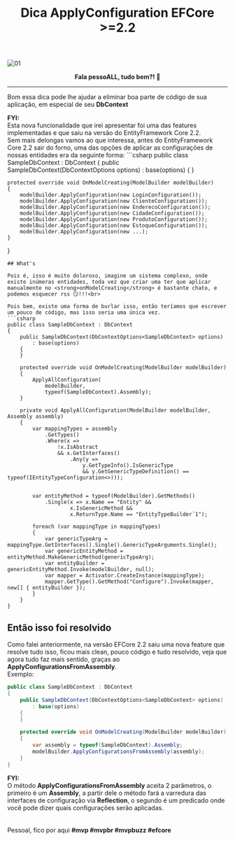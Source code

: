 ﻿---
title: "Dica ApplyConfiguration EFCore >=2.2"
comments: true
excerpt_separator: "Ler mais"
categories:
  - Dica
toc: true
toc_label: "Começando"
---

![01]({{site.url}}{{site.baseurl}}/assets/images/dicas/dicaapplyconfiguration.png)

<center><strong>Fala pessoALL, tudo bem?! 👊</strong></center>
<hr>


Bom essa dica pode lhe ajudar a eliminar boa parte de código de sua aplicação, em especial de seu **DbContext**
<br>
<div class="notice--warning">
<strong>FYI:</strong><br>
Esta nova funcionalidade que irei apresentar foi uma das features implementadas e que saiu na versão do EntityFramework Core 2.2.
</div>
Sem mais delongas vamos ao que interessa, antes do EntityFramework Core 2.2 sair do forno, uma das opções de aplicar as configurações de nossas entidades era da seguinte forma:
```csharp
public class SampleDbContext : DbContext
{
    public SampleDbContext(DbContextOptions<SampleDbContext> options)
        : base(options)
    {
    }

    protected override void OnModelCreating(ModelBuilder modelBuilder)
    {
        modelBuilder.ApplyConfiguration(new LoginConfiguration());
        modelBuilder.ApplyConfiguration(new ClienteConfiguration());
        modelBuilder.ApplyConfiguration(new EnderecoConfiguration());
        modelBuilder.ApplyConfiguration(new CidadeConfiguration());
        modelBuilder.ApplyConfiguration(new ProdutoConfiguration());
        modelBuilder.ApplyConfiguration(new EstoqueConfiguration());
        modelBuilder.ApplyConfiguration(new ...);
    }
}
```
## What's

Pois é, isso é muito doloroso, imagine um sistema complexo, onde existe inúmeras entidades, toda vez que criar uma ter que aplicar manualmente no <strong>onModelCreating</strong> é bastante chato, e podemos esquecer rss 😏!!!<br>

Pois bem, existe uma forma de burlar isso, então teríamos que escrever um pouco de código, mas isso seria uma única vez.
```csharp
public class SampleDbContext : DbContext
{
    public SampleDbContext(DbContextOptions<SampleDbContext> options)
        : base(options)
    {
    }

    protected override void OnModelCreating(ModelBuilder modelBuilder)
    {
        ApplyAllConfiguration(
            modelBuilder, 
            typeof(SampleDbContext).Assembly);
    }

    private void ApplyAllConfiguration(ModelBuilder modelBuilder, Assembly assembly)
    {
        var mappingTypes = assembly
            .GetTypes()
            .Where(x =>
                !x.IsAbstract
                && x.GetInterfaces()
                    .Any(y =>
                        y.GetTypeInfo().IsGenericType
                        && y.GetGenericTypeDefinition() == typeof(IEntityTypeConfiguration<>)));


        var entityMethod = typeof(ModelBuilder).GetMethods()
            .Single(x => x.Name == "Entity" &&
                    x.IsGenericMethod &&
                    x.ReturnType.Name == "EntityTypeBuilder`1");

        foreach (var mappingType in mappingTypes)
        {
            var genericTypeArg = mappingType.GetInterfaces().Single().GenericTypeArguments.Single();
            var genericEntityMethod = entityMethod.MakeGenericMethod(genericTypeArg);
            var entityBuilder = genericEntityMethod.Invoke(modelBuilder, null);
            var mapper = Activator.CreateInstance(mappingType);
            mapper.GetType().GetMethod("Configure").Invoke(mapper, new[] { entityBuilder });
        }
    }
}
```
## Então isso foi resolvido
Como falei anteriormente, na versão EFCore 2.2 saiu uma nova feature que resolve tudo isso, ficou mais clean, 
pouco código e tudo resolvido, veja que agora tudo faz mais sentido, graças ao <strong>ApplyConfigurationsFromAssembly</strong>.<br>
Exemplo:
```csharp
public class SampleDbContext : DbContext
{
    public SampleDbContext(DbContextOptions<SampleDbContext> options)
        : base(options)
    {
    }

    protected override void OnModelCreating(ModelBuilder modelBuilder)
    {
        var assembly = typeof(SampleDbContext).Assembly;
        modelBuilder.ApplyConfigurationsFromAssembly(assembly);
    }
}
```
<div class="notice--warning">
<strong>FYI:</strong><br>
O método <strong>ApplyConfigurationsFromAssembly</strong> aceita 2 parâmetros, o primeiro é um <strong>Assembly</strong>, a partir dele o método fará a varredura das interfaces de configuração via <strong>Reflection</strong>, o segundo é um predicado onde você pode dizer quais configurações serão aplicadas.
</div>
<br><br> 
Pessoal, fico por aqui <strong>#mvp #mvpbr #mvpbuzz #efcore</strong>
